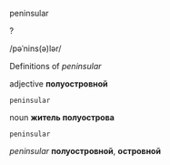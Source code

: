 peninsular

?

/pəˈnins(ə)lər/

Definitions of _peninsular_

adjective
**полуостровной**

    peninsular

noun
**житель полуострова**

    peninsular

_peninsular_
**полуостровной**, **островной**